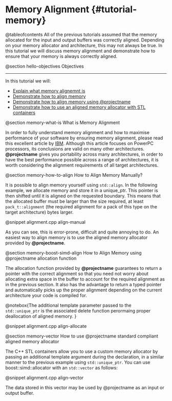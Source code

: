 Memory Alignment {#tutorial-memory}
=========

@tableofcontents
All of the previous tutorials assumed that the memory allocated for the input and output
buffers was correctly aligned. Depending on your memory allocator and architecture,
this may not always be true. In this tutorial we will discuss memory alignment
and demonstrate how to ensure that your memory is always correctly aligned.

@section hello-objectives Objectives

-------------------------------------

In this tutorial we will:
- [Explain what memory alignemnt is](#memory-what-is)
- [Demonstrate how to align memory](#memory-how-to-align)
- [Demonstrate how to align memory using @projectname](#memory-boost-simd-align)
- [Demonstrate how to use an aligned memory allocator with STL containers](#memory-vector)

@section memory-what-is What is Memory Alignment

In order to fully understand memory alignment and how to maximise performance of your software by
ensuring memory alignment, please read this excellent article by [IBM](http://www.ibm.com/developerworks/library/pa-dalign/).
Although this article focuses on PowerPC processors, its conclusions are valid on many other architectures.
**@projectname** gives you portability across many architectures, in order to have the best
performance possible across a range of architectures, it is worth considering the alignment requirements
of all target architectures.

@section memory-how-to-align How to Align Memory Manually?

It is possible to align memory yourself using `std::align`. In the following example, we allocate memory
and store it in a unique_ptr. This pointer is then shifted until it is aligned on the requested boundary.
This means that the allocated buffer must be larger than the size required, at least `pack_t::alignment`
(the required alignment for a pack of this type on the target architecture) bytes larger.

@snippet alignment.cpp align-manual

As you can see, this is error-prone, difficult and quite annoying to do. An easiest
way to align memory is to use the aligned memory allocator provided by **@projectname**.

@section memory-boost-simd-align How to Align Memory using @projectname allocation function

The allocation function provided by **@projectname** guarantees to return a pointer with the correct
alignment so that you need not worry about allocating extra space in the buffer to account for the
required alignment as in the previous section. It also has the advantage to return a typed pointer
and automatically picks up the proper alignment depending on the current architecture your code is
compiled for.

@notebox{The additional template parameter passed to the `std::unique_ptr` is the associated delete
function perormaing proper deallocation of aligned memory.
}

@snippet alignment.cpp align-allocate

@section memory-vector How to use @projectname standard compliant aligned memory allocator

The C++ STL containers allow you to use a custom memory allocator by passing
an additional template argument during the declaration, in a similar manner
to the previous example using `std::unique_ptr`. You can use boost::simd::allocator
with an `std::vector` as follows:

@snippet alignment.cpp align-vector

The data stored in this vector may be used by @projectname as an input or
output buffer.
